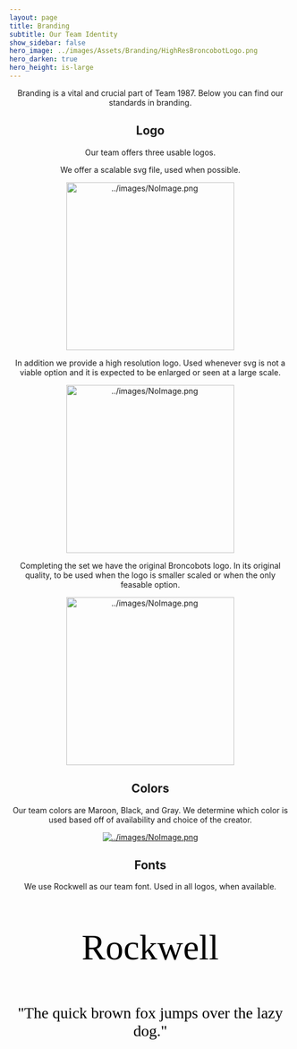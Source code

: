 ```yaml
---
layout: page
title: Branding
subtitle: Our Team Identity
show_sidebar: false
hero_image: ../images/Assets/Branding/HighResBroncobotLogo.png
hero_darken: true 
hero_height: is-large
--- 
```

<div class="full" style="text-align: center">
<p>Branding is a vital and crucial part of Team 1987. Below you can find our standards in branding.</p>

<h2><center>Logo</center></h2>

<p>Our team offers three usable logos. </p>

<p>We offer a scalable svg file, used when possible.</p>

<a href="../images/Assets/Branding/broncobots.svg" download>
    <img width="300px" src="../images/Assets/Branding/broncobots.svg" alt="../images/NoImage.png">
</a>
                                               
<p>In addition we provide a high resolution logo. Used whenever svg is not a viable option and it is expected to be enlarged or seen at a large scale.</p>
<a href="../images/Assets/Branding/HighResBroncobotLogo.png" download>
    <img width="300px" src="../images/Assets/Branding/HighResBroncobotLogo.png" alt="../images/NoImage.png">
</a>
<p>Completing the set we have the original Broncobots logo. In its original quality, to be used when the logo is smaller scaled or when the only feasable option.</p>
<a href="../images/Assets/Branding/OfficialBroncobotLogo.png" download>
    <img width="300px" src="../images/Assets/Branding/OfficialBroncobotLogo.png" alt="../images/NoImage.png">
</a>
<h2>Colors</h2>
<p> Our team colors are Maroon, Black, and Gray. We determine which color is used based off of availability and choice of the creator.</p>

<a href="../images/Assets/Branding/colors.png" download>
    <img src="../images/Assets/Branding/colors.png" alt="../images/NoImage.png">
</a>

<h2>Fonts</h2>
<p>We use Rockwell as our team font. Used in all logos, when available.</p>
<p class="hidden-when-failed" style="color: black; font-family: Rockwell; font-size: 64px;">Rockwell</p>
<p class="hidden-when-failed" style="color: black; font-family: Rockwell; font-size: 28px;">"The quick brown fox jumps over the lazy dog."</p>
<p id="font-message" style="color: red; font-size: 16px;" class="font-message"></p>
</div>



<style>
    .font-message {
        color: black;
        font-family: Rockwell, sans-serif;
        font-size: 28px;
    }
</style>
<script>
    function isFontLoaded(fontName) {
        var canvas = document.createElement("canvas");
        var context = canvas.getContext("2d");
        var text = "abcdefghijklmnopqrstuvwxyz0123456789";
        context.font = "40px " + fontName + ", sans-serif";
        var originalWidth = context.measureText(text).width;
        context.font = "40px sans-serif";
        var fallbackWidth = context.measureText(text).width;
        return originalWidth !== fallbackWidth;
    }
    
    // Check if Rockwell font is loaded
    window.onload = function() {
        if (!isFontLoaded("Rockwell")) {
            var messageElement = document.getElementById("font-message");
            messageElement.innerHTML = "It appears that you're using a browser that is not compatible with the Rockwell font. This can be caused by an unexpected MIME type and/or an outdated browser. For the best viewing experience please use a different browser.";
            
            // Hide the lines that should only be displayed when Rockwell font is rendered correctly
            var hiddenElements = document.getElementsByClassName("hidden-when-failed");
            for (var i = 0; i < hiddenElements.length; i++) {
                hiddenElements[i].style.display = "none";
            }
        }
    }
</script>
